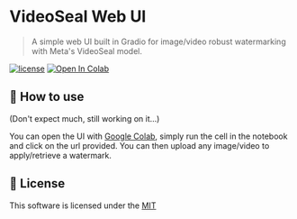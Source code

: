 # VideoSeal Web UI

> A simple web UI built in Gradio for image/video robust watermarking with Meta's VideoSeal model.

[![license](https://img.shields.io/github/license/nhn/tui.editor.svg)](https://github.com/nhn/tui.editor/blob/master/LICENSE)
[![Open In Colab](https://colab.research.google.com/assets/colab-badge.svg)](https://colab.research.google.com/drive/1WCWNRDbcKnABwmCI9FIxB6_y97gR7lsM?usp=sharing)


## 🚀 How to use

(Don't expect much, still working on it...)

You can open the UI with [Google Colab](https://colab.research.google.com/drive/1WCWNRDbcKnABwmCI9FIxB6_y97gR7lsM?usp=sharing), simply run the cell in the notebook and click on the url provided. You can then upload any image/video to apply/retrieve a watermark.

## 📜 License

This software is licensed under the [MIT](https://github.com/nhn/tui.editor/blob/master/LICENSE)
